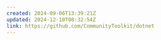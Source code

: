 ```yaml
---
created: 2024-09-06T13:39:21Z
updated: 2024-12-10T08:32:54Z
link: https://github.com/CommunityToolkit/dotnet
---
```

